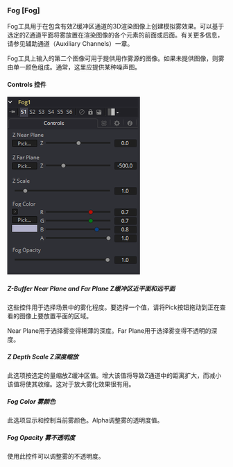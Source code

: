 ### Fog [Fog]

Fog工具用于在包含有效Z缓冲区通道的3D渲染图像上创建模拟雾效果。可以基于选定的Z通道平面将雾放置在渲染图像的各个元素的前面或后面。有关更多信息，请参见辅助通道（Auxiliary Channels）一章。

Fog工具上输入的第二个图像可用于提供用作雾源的图像。如果未提供图像，则雾由单一颜色组成。通常，这里应提供某种噪声图。

#### Controls 控件

![Fog_Controls](images\Fog_Controls.png)

##### Z-Buffer Near Plane and Far Plane Z缓冲区近平面和远平面

这些控件用于选择场景中的雾化程度。要选择一个值，请将Pick按钮拖动到正在查看的图像上要放置平面的区域。

Near Plane用于选择雾变得稀薄的深度。Far Plane用于选择雾变得不透明的深度。

##### Z Depth Scale Z深度缩放

此选项按选定的量缩放Z缓冲区值。增大该值将导致Z通道中的距离扩大，而减小该值将使其收缩。这对于放大雾化效果很有用。

##### Fog Color 雾颜色

此选项显示和控制当前雾颜色。Alpha调整雾的透明度值。

##### Fog Opacity 雾不透明度

使用此控件可以调整雾的不透明度。
